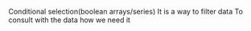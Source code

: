  Conditional selection(boolean arrays/series) 
    It is a way  to filter data 
    To consult with the data how we need it
